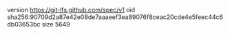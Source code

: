 version https://git-lfs.github.com/spec/v1
oid sha256:90709d2a87e42e08de7aaaeef3ea89076f8ceac20cde4e5feec44c6db03653bc
size 5649
